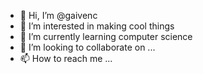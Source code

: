 - 👋 Hi, I’m @gaivenc
- 👀 I’m interested in making cool things
- 🌱 I’m currently learning computer science
- 💞️ I’m looking to collaborate on ...
- 📫 How to reach me ...

<!---
gaivenc/gaivenc is a ✨ special ✨ repository because its `README.md` (this file) appears on your GitHub profile.
You can click the Preview link to take a look at your changes.
--->
